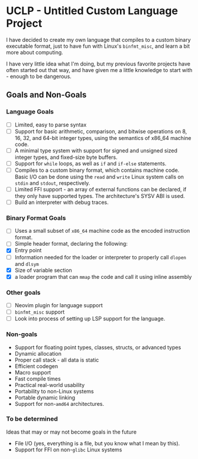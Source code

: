 <!--
SPDX-FileCopyrightText: 2025 Eli Array Minkoff

SPDX-License-Identifier: 0BSD
-->

# UCLP - Untitled Custom Language Project

I have decided to create my own language that compiles to a custom binary executable format, just to have fun with Linux's `binfmt_misc`, and learn a bit more about computing.

I have very little idea what I'm doing, but my previous favorite projects have often started out that way, and have given me a little knowledge to start with - enough to be dangerous.

## Goals and Non-Goals

### Language Goals

* [ ] Limited, easy to parse syntax
* [ ] Support for basic arithmetic, comparison, and bitwise operations on 8, 16, 32, and 64-bit integer types, using the semantics of x86_64 machine code.
* [ ] A minimal type system with support for signed and unsigned sized integer types, and fixed-size byte buffers.
* [ ] Support for `while` loops, as well as `if` and `if-else` statements.
* [ ] Compiles to a custom binary format, which contains machine code. Basic I/O can be done using the `read` and `write` Linux system calls on `stdin` and `stdout`, respectively.
* [ ] Limited FFI support - an array of external functions can be declared, if they only have supported types. The architecture's SYSV ABI is used.
* [ ] Build an interpreter with debug traces.

### Binary Format Goals

* [ ] Uses a small subset of `x86_64` machine code as the encoded instruction format.
* [ ] Simple header format, declaring the following:
 * [x] Entry point
 * [ ] Information needed for the loader or interpreter to properly call `dlopen` and `dlsym`
 * [x] Size of variable section
* [x] a loader program that can `mmap` the code and call it using inline assembly

### Other goals

* [ ] Neovim plugin for language support
* [ ] `binfmt_misc` support
* [ ] Look into process of setting up LSP support for the language.

### Non-goals

* Support for floating point types, classes, structs, or advanced types
* Dynamic allocation
* Proper call stack - all data is static
* Efficient codegen
* Macro support
* Fast compile times
* Practical real-world usability
* Portability to non-Linux systems
* Portable dynamic linking
* Support for non-`amd64` architectures.

### To be determined

Ideas that may or may not become goals in the future
* File I/O (yes, everything is a file, but you know what I mean by this).
* Support for FFI on non-`glibc` Linux systems
